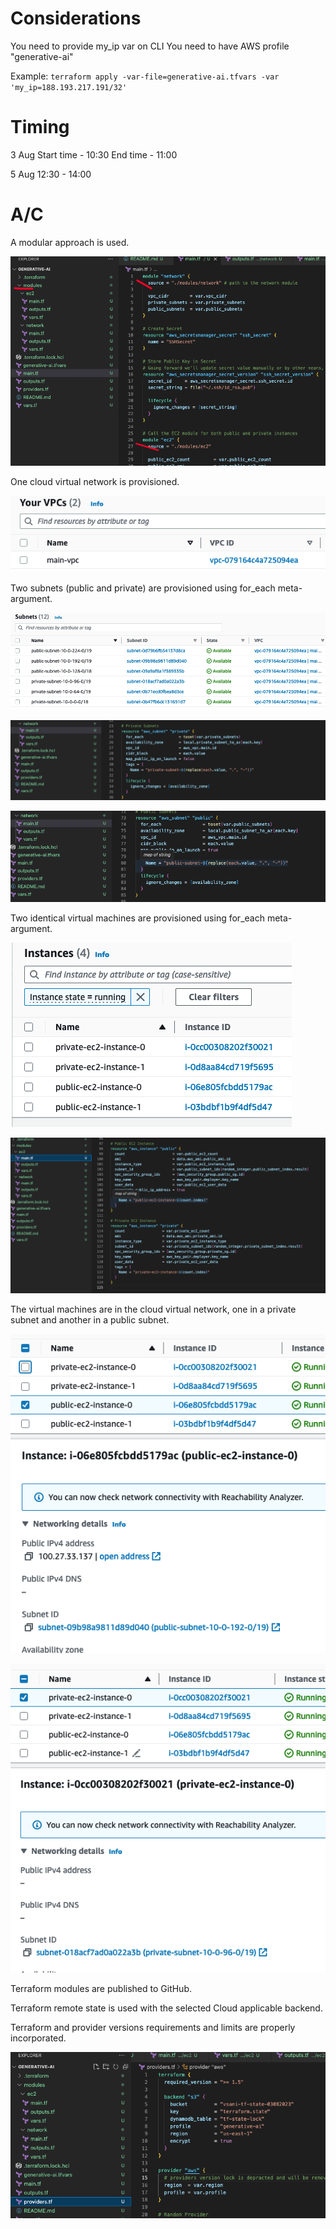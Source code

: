 # Considerations
You need to provide my_ip var on CLI
You need to have AWS profile "generative-ai"

Example: `terraform apply -var-file=generative-ai.tfvars -var 'my_ip=188.193.217.191/32'`

# Timing

3 Aug
Start time - 10:30
End time - 11:00

5 Aug
12:30 - 14:00

# A/C

A modular approach is used. 

![](./images/modules.png)

One cloud virtual network is provisioned. 

![](./images/vpc.png)

Two subnets (public and private) are provisioned using for_each meta-argument. 

![](./images/subnets.png)

![](./images/subnets-code1.png)

![](./images/subnets-code2.png)

Two identical virtual machines are provisioned using for_each meta-argument. 

![](./images/ec2.png)

![](./images/ec2-code.png)

The virtual machines are in the cloud virtual network, one in a private subnet and another in a public subnet. 

![](./images/ec2-public.png)

![](./images/ec2-private.png)

Terraform modules are published to GitHub. 

Terraform remote state is used with the selected Cloud applicable backend. 

Terraform and provider versions requirements and limits are properly incorporated. 

![](./images/backend.png)